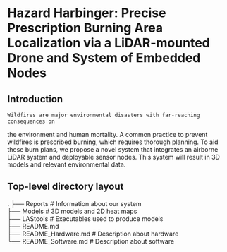 # Hazard Harbinger: Precise Prescription Burning Area Localization via a LiDAR-mounted Drone and System of Embedded Nodes

## Introduction  
	Wildfires are major environmental disasters with far-reaching consequences on 
the environment and human mortality. A common practice to prevent wildfires is 
prescribed burning, which requires thorough planning. To aid these burn plans, we 
propose a novel system that integrates an airborne LiDAR system and deployable sensor 
nodes. This system will result in 3D models and relevant environmental data.

## Top-level directory layout
.
├── Reports	# Information about our system  
├── Models	# 3D models and 2D heat maps  
├── LAStools	# Executables used to produce models  
├── README.md  
├── README_Hardware.md # Description about hardware  
└── README_Software.md # Description about software  
